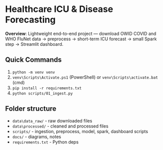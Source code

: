  # Healthcare ICU & Disease Forecasting

**Overview**: Lightweight end-to-end project — download OWID COVID and WHO FluNet data → preprocess → short-term ICU forecast → small Spark step → Streamlit dashboard.

## Quick Commands
1. `python -m venv venv`
2. `venv\Scripts\Activate.ps1` (PowerShell) or `venv\Scripts\activate.bat` (cmd)
3. `pip install -r requirements.txt`
4. `python scripts/01_ingest.py`

## Folder structure
- `data\data_raw/` - raw downloaded files
- `data\processed/` - cleaned and processed files
- `scripts/` - ingestion, preprocess, model, spark, dashboard scripts
- `docs/` - diagrams, notes
- `requirements.txt` - Python deps

